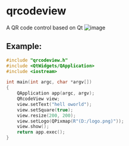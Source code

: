 # qrcodeview
A QR code control based on Qt
![image](https://user-images.githubusercontent.com/45413059/217776258-eef0b34b-66aa-4bf1-81b0-5c4c84b3a5f2.png)


## Example:

```c++
#include "qrcodeview.h"
#include <QtWidgets/QApplication>
#include <iostream>

int main(int argc, char *argv[])
{
    QApplication app(argc, argv);
    QRcodeView view;
    view.setText("hell oworld");
    view.setSquare(true);
    view.resize(200, 200);
    view.setLogo(QPixmap(R"(D:/logo.png)"));
    view.show();
    return app.exec();
}
```
